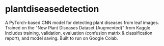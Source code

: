 # plantdiseasedetection
A PyTorch-based CNN model for detecting plant diseases from leaf images. Trained on the "New Plant Diseases Dataset (Augmented)" from Kaggle. Includes training, validation, evaluation (confusion matrix &amp; classification report), and model saving. Built to run on Google Colab.

